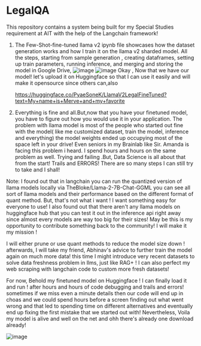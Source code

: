 # LegalQA
This repository contains a system being built for my Special Studies requirement at AIT with the help of the Langchain framework!

1. The Few-Shot-fine-tuned llama v2 ipynb file showcases how the dataset generation works and how I train it on the llama v2 sharded model. All the steps, starting from sample generation , creating dataframes, setting up train parameters, running inference, and merging and storing the model in Google Drive,
   ![image](https://github.com/soneeee22000/LegalQA/assets/109932809/a3133a4c-33ae-428f-b87b-e9807e70f9bf)
   ![image](https://github.com/soneeee22000/LegalQA/assets/109932809/2ed56ff3-afc3-4c88-a0bf-a2f478fd8949)
Okay , Now that we have our model! let's upload it on Huggingface so that I can use it easily and will make it opensource since others can,also
 
   https://huggingface.co/PyaeSoneK/LlamaV2LegalFineTuned?text=My+name+is+Merve+and+my+favorite

  2. Everything is fine and all.But,now that you have your finetuned model, you have to figure out how you would use it in your application. The problem with llama model is most of the people who started out fine with the model( like me customized dataset, train the model, inference and everything) the model weights ended up occupying most of the space left in your drive! Even seniors in my Brainlab like Sir. Amanda is facing this problem i heard. I spend hours and hours on the same problem as well. Trying and failing .But, Data Science is all about that from the start! Trails and ERRORS! There are so many steps I can still try to take and I shall!

Note: I found out that in langchain you can run the quantized version of llama models locally via TheBloke/Llama-2-7B-Chat-GGML you can see all sort of llama models and their performance based on the different format of quant method. But, that's not what i want ! I want something easy for everyone to use! I also found out that there aren't any llama models on huggingface hub that you can test it out in the inference api right away since almost every models are way too big for their sizes! May be this is my opportunity to contribute something back to the community! I will make it my mission ! 

I will either prune or use quant methods to reduce the model size down ! afterwards, I will take my friend, Abhinav's advice to further train the model again on much more data! this time I might introduce very recent datasets to solve data freshness problem in llms, just like RAG+ ! I can also perfect my web scraping with langchain code to custom more fresh datasets! 

For now, Behold my finetuned model on Huggingface ! I can finally load it and run ! after hours and hours of code debugging and trails and errors! sometimes if we miss even a minute details then our code will end up in choas and we could spend hours before a screen finding out what went wrong and that led to spending time on different alternatives and eventually end up fixing the first mistake that we started out with! Nevertheless, Voila my model is alive and well on the net and ohh there's already one download already! 

![image](https://github.com/soneeee22000/LegalQA/assets/109932809/b5332ad4-b918-4f62-98ee-564a4d2d34fa)


   
